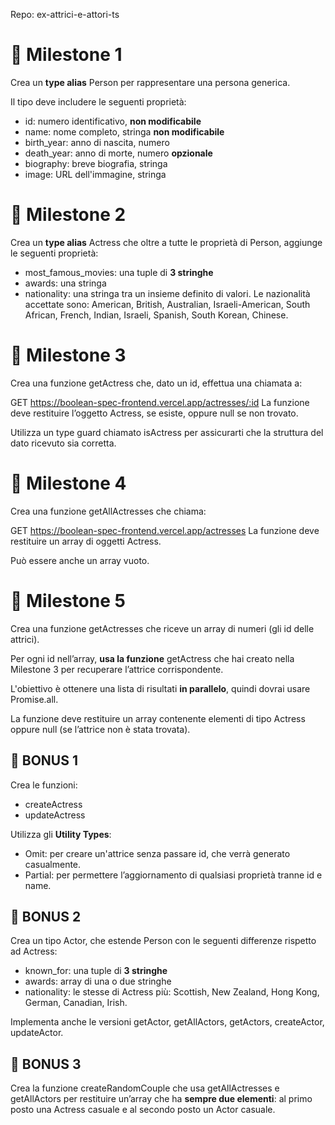 Repo: ex-attrici-e-attori-ts

# 📌 Milestone 1

Crea un **type alias** Person per rappresentare una persona generica.

Il tipo deve includere le seguenti proprietà:

- id: numero identificativo, **non modificabile**
- name: nome completo, stringa **non modificabile**
- birth_year: anno di nascita, numero
- death_year: anno di morte, numero **opzionale**
- biography: breve biografia, stringa
- image: URL dell'immagine, stringa

# 📌 Milestone 2

Crea un **type alias** Actress che oltre a tutte le proprietà di Person, aggiunge le seguenti proprietà:

- most_famous_movies: una tuple di **3 stringhe**
- awards: una stringa
- nationality: una stringa tra un insieme definito di valori.
  Le nazionalità accettate sono: American, British, Australian, Israeli-American, South African, French, Indian, Israeli, Spanish, South Korean, Chinese.

# 📌 Milestone 3

Crea una funzione getActress che, dato un id, effettua una chiamata a:

GET https://boolean-spec-frontend.vercel.app/actresses/:id
La funzione deve restituire l’oggetto Actress, se esiste, oppure null se non trovato.

Utilizza un type guard chiamato isActress per assicurarti che la struttura del dato ricevuto sia corretta.

# 📌 Milestone 4

Crea una funzione getAllActresses che chiama:

GET https://boolean-spec-frontend.vercel.app/actresses
La funzione deve restituire un array di oggetti Actress.

Può essere anche un array vuoto.

# 📌 Milestone 5

Crea una funzione getActresses che riceve un array di numeri (gli id delle attrici).

Per ogni id nell’array, **usa la funzione** getActress che hai creato nella Milestone 3 per recuperare l’attrice corrispondente.

L'obiettivo è ottenere una lista di risultati **in parallelo**, quindi dovrai usare Promise.all.

La funzione deve restituire un array contenente elementi di tipo Actress oppure null (se l’attrice non è stata trovata).

## 🎯 BONUS 1

Crea le funzioni:

- createActress
- updateActress

Utilizza gli **Utility Types**:

- Omit: per creare un'attrice senza passare id, che verrà generato casualmente.
- Partial: per permettere l’aggiornamento di qualsiasi proprietà tranne id e name.

## 🎯 BONUS 2

Crea un tipo Actor, che estende Person con le seguenti differenze rispetto ad Actress:

- known_for: una tuple di **3 stringhe**
- awards: array di una o due stringhe
- nationality: le stesse di Actress più:
  Scottish, New Zealand, Hong Kong, German, Canadian, Irish.

Implementa anche le versioni getActor, getAllActors, getActors, createActor, updateActor.

## 🎯 BONUS 3

Crea la funzione createRandomCouple che usa getAllActresses e getAllActors per restituire un’array che ha **sempre due elementi**: al primo posto una Actress casuale e al secondo posto un Actor casuale.
